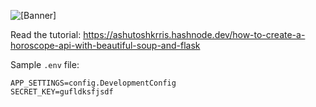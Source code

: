 ![[Banner]](https://socialify.git.ci/ashutoshkrris/Horoscope-API/image?description=1&font=Raleway&language=1&name=1&owner=1&pattern=Circuit%20Board&theme=Light)

Read the tutorial: https://ashutoshkrris.hashnode.dev/how-to-create-a-horoscope-api-with-beautiful-soup-and-flask

Sample `.env` file:

```env
APP_SETTINGS=config.DevelopmentConfig
SECRET_KEY=gufldksfjsdf
```
